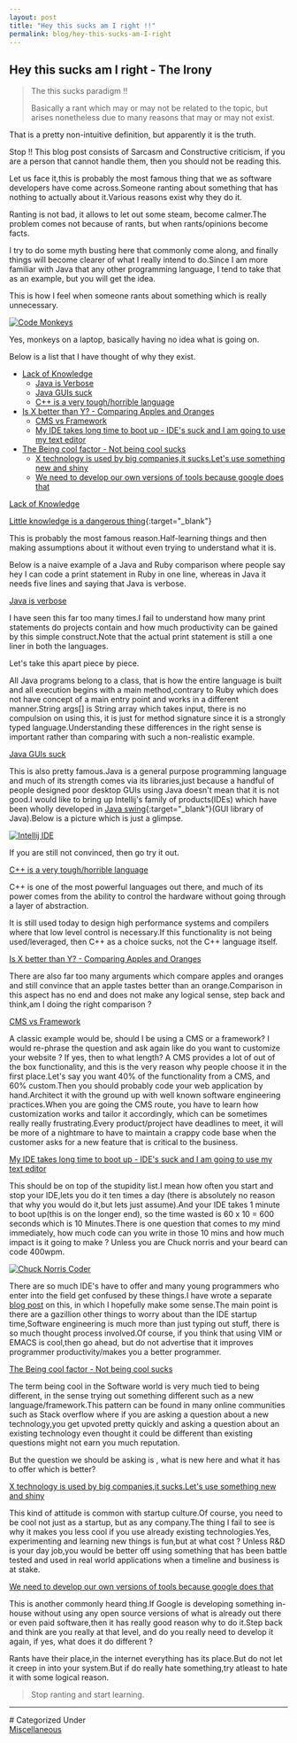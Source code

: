 ```yaml
---
layout: post
title: "Hey this sucks am I right !!"
permalink: blog/hey-this-sucks-am-I-right
---
```


## Hey this sucks am I right - The Irony


>The this sucks paradigm !!
>
>Basically a rant which may or may not be related to the topic, but arises nonetheless due to many reasons that may or may not exist.

That is a pretty non-intuitive definition, but apparently it is the truth.

Stop !! This blog post consists of Sarcasm and Constructive criticism, if you are a person that cannot handle them, then you should not be reading this.

Let us face it,this is probably the most famous thing that we as software developers have come across.Someone ranting about something that has nothing to actually about it.Various reasons exist why they do it.

Ranting is not bad, it allows to let out some steam, become calmer.The problem comes not because of rants, but when rants/opinions become facts.

I try to do some myth busting here that commonly come along, and finally things will become clearer of what I really intend to do.Since I am more familiar with Java that any other programming language, I tend to take that as an example, but you will get the idea.

This is how I feel when someone rants about something which is really unnecessary.

<a class="image" href="/images/code-monkeys.jpg">
<img src="/images/code-monkeys.jpg" alt="Code Monkeys"/>
</a>

Yes, monkeys on a laptop, basically having no idea what is going on.

Below is a list that I have thought of why they exist.

- <a href="#LackOfKnowledge">Lack of Knowledge</a>
  - <a href="#JavaVerbose">Java is Verbose</a>
  - <a href="#JavaGUI">Java GUIs suck</a>
  - <a href="#ToughC++">C++ is a very tough/horrible language</a>
- <a href="#AppleOrangeCompare">Is X better than Y? - Comparing Apples and Oranges</a>
  - <a href="#CMSVsFramework">CMS vs Framework</a>
  - <a href="#TextEditorVSIDE">My IDE takes long time to boot up - IDE\'s suck and I am going to use my text editor</a>
- <a href="#BeingCoolFactor">The Being cool factor - Not being cool sucks</a>
  - <a href="#XNewTechnology">X technology is used by big companies,it sucks.Let\'s use something new and shiny</a>
  - <a href="#GoogleTech">We need to develop our own versions of tools because google does that</a>
  
<a name = "LackOfKnowledge"><u>Lack of Knowledge</u></a>

[Little knowledge is a dangerous thing](http://www.quora.com/What-does-Little-knowledge-is-a-dangerous-thing-mean){:target="_blank"}

This is probably the most famous reason.Half-learning things and then making assumptions about it without even trying to understand what it is.

Below is a naive example of a Java and Ruby comparison where people say hey I can code a print statement in Ruby in one line, whereas in Java it needs five lines and saying that Java is verbose.

<a name= "JavaVerbose"><u>Java is verbose</u></a>

<code data-gist-id="4bc09fcac13f821f664a"></code>
    
I have seen this far too many times.I fail to understand how many print statements do projects contain and how much productivity can be gained by this simple construct.Note that the actual print statement is still a one liner in both the languages.

Let\'s take this apart piece by piece. 

All Java programs belong to a class, that is how the entire language is built and all execution begins with a main method,contrary to Ruby which does not have concept of a main entry point and works in a different manner.String args[] is String array which takes input, there is no compulsion on using this, it is just for method signature since it is a strongly typed language.Understanding these differences in the right sense is important rather than comparing with such a non-realistic example.

<a name="JavaGUI"><u>Java GUIs suck</u></a>

This is also pretty famous.Java is a general purpose programming language and much of its strength comes via its libraries,just because a handful of people designed poor desktop GUIs using Java doesn\'t mean that it is not good.I would like to bring up Intellij\'s family of products(IDEs) which have been wholly developed in
[Java swing](https://github.com/JetBrains/intellij-community){:target="_blank"}(GUI library of Java).Below is a picture which is just a glimpse.

<a class="image" href="/images/intellij-idea.jpg">
  <img src="/images/intellij-idea.jpg" alt="Intellij IDE"/>
</a>

If you are still not convinced, then go try it out.

<a name="ToughC++"><u>C++ is a very tough/horrible language</u></a>

C++ is one of the most powerful languages out there, and much of its power comes from the ability to control the hardware without going through a layer of abstraction.

It is still used today to design high performance systems and compilers where that low level control is necessary.If this functionality is not being used/leveraged, then C++ as a choice sucks, not the C++ language itself.

<a name = "AppleOrangeCompare"><u>Is X better than Y? - Comparing Apples and Oranges</u></a>

There are also far too many arguments which compare apples and oranges and still convince that an apple tastes better than an orange.Comparison in this aspect has no end and does not make any logical sense, step back and think,am I doing the right comparison ?

<a name="CMSVsFramework"><u>CMS vs Framework</u></a>

A classic example would be, should I be using a CMS or a framework? I would re-phrase the question and ask again like do you want to customize your website ? If yes, then to what length? A CMS provides a lot of out of the box functionality, and this is the very reason why people choose it in the first place.Let\'s say you want 40% of the functionality from  a CMS, and 60% custom.Then you should probably code your web application by hand.Architect it with the ground up with well known software engineering practices.When you are going the CMS route, you have to learn how customization works and tailor it accordingly, which can be sometimes really really frustrating.Every product/project have deadlines to meet, it will be more of a nightmare to have to maintain a crappy code base when the customer asks for a new feature that is critical to the business.

<a name="TextEditorVSIDE"><u>My IDE takes long time to boot up - IDE's suck and I am going to use my text editor</u></a>

This should be on top of the stupidity list.I mean how often you start and stop your IDE,lets you do it ten times a day (there is absolutely no reason that why you would do it,but lets just assume).And your IDE takes 1 minute to boot up(this is on the longer end), so the time wasted is 60 x 10 = 600 seconds which is 10 Minutes.There is one question that comes to my mind immediately, how much code can you write in those 10 mins and how much impact is it going to make ? Unless you are Chuck norris and your beard can code 400wpm.

<a class="image" href="/images/chuck-norris-code.jpg">
<img src="/images/chuck-norris-code.jpg" alt="Chuck Norris Coder"/>
</a>

There are so much IDE\'s have to offer and many young programmers who enter into the field get confused by these things.I have wrote a separate [blog post](/blog/why-you-should-use-ides-instead-of-text-editors-for-coding) on this, in which I hopefully make some sense.The main point is there are a gazillion other things to worry about than the IDE startup time,Software engineering is much more than just typing out stuff, there is so much thought process involved.Of course, if you think that using VIM or EMACS is cool,then go ahead, but do not advertise that it improves programmer productivity/makes you a better programmer.

<a name="BeingCoolFactor"><u>The Being cool factor - Not being cool sucks</u></a>

The term being cool in the Software world is very much tied to being different, in the sense trying out something different such as a new language/framework.This pattern can be found in many online communities such as Stack overflow where if you are asking a question about a new technology,you get upvoted pretty quickly and asking a question about an existing technology even thought it could be different than existing questions might not earn you much reputation.

But the question we should be asking is , what is new here and what it has to offer which is better?

<a name="XNewTechnology"><u>X technology is used by big companies,it sucks.Let's use something new and shiny</u></a>

This kind of attitude is common with startup culture.Of course, you need to be cool not just as a startup, but as any company.The thing I fail to see is why it makes you less cool if you use already existing technologies.Yes, experimenting and learning new things is fun,but at what cost ? Unless R&amp;D is your day job,you would be better off using something that has been battle tested and used in real world applications when a timeline and business is at stake.

<a name="GoogleTech"><u>We need to develop our own versions of tools because google does that</u></a>

This is another commonly heard thing.If Google is developing something in-house without using any open source versions of what is already out there or even paid software,then it has really good reason why to do it.Step back and think are you really at that level, and do you really need to develop it again, if yes, what does it do different ?

Rants have their place,in the internet everything has its place.But do not let it creep in into your system.But if do really hate something,try atleast to hate it with some logical reason.

>Stop ranting and start learning.

<hr>
# Categorized Under
<br>
<a id="category" href="/blog-list?item-1" onClick="nav()">Miscellaneous</a>
